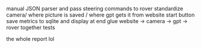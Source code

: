 manual JSON parser and pass steering commands to rover
standardize camera/ where picture is saved / where gpt gets it from
website start button
save metrics to sqlite and display at end
glue website -> camera -> gpt -> rover together
tests

the whole report lol